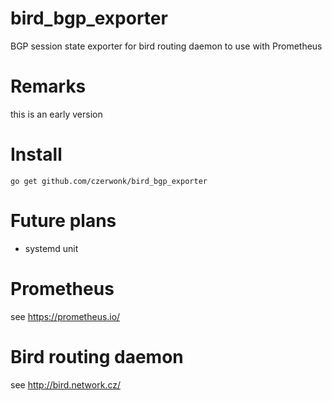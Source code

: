 # bird_bgp_exporter
BGP session state exporter for bird routing daemon to use with Prometheus

# Remarks
this is an early version

# Install
```
go get github.com/czerwonk/bird_bgp_exporter
```

# Future plans
* systemd unit

# Prometheus
see https://prometheus.io/

# Bird routing daemon
see http://bird.network.cz/
